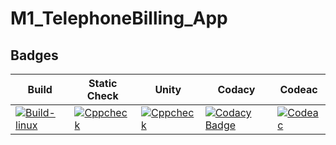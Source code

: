 # M1_TelephoneBilling_App

## Badges

|Build| Static Check| Unity | Codacy| Codeac|
---| ---| ---| ---| ---|
|[![Build-linux](https://github.com/sainimitha/M1_TelephoneBilling_App/actions/workflows/Build-linux.yml/badge.svg)](https://github.com/sainimitha/M1_TelephoneBilling_App/actions/workflows/Build-linux.yml)|[![Cppcheck](https://github.com/sainimitha/M1_TelephoneBilling_App/actions/workflows/Static-check.yml/badge.svg)](https://github.com/sainimitha/M1_TelephoneBilling_App/actions/workflows/Static-check.yml)|[![Cppcheck](https://github.com/sainimitha/M1_TelephoneBilling_App/actions/workflows/Static-check.yml/badge.svg)](https://github.com/sainimitha/M1_TelephoneBilling_App/actions/workflows/Static-check.yml)|[![Codacy Badge](https://app.codacy.com/project/badge/Grade/e298400d4a3b4d34a8b3196b57e05087)](https://www.codacy.com/gh/sainimitha/M1_TelephoneBilling_App/dashboard?utm_source=github.com&amp;utm_medium=referral&amp;utm_content=sainimitha/M1_TelephoneBilling_App&amp;utm_campaign=Badge_Grade)|[![Codeac](https://static.codeac.io/badges/2-455787794.svg "Codeac")](https://app.codeac.io/github/sainimitha/M1_TelephoneBilling_App)|
